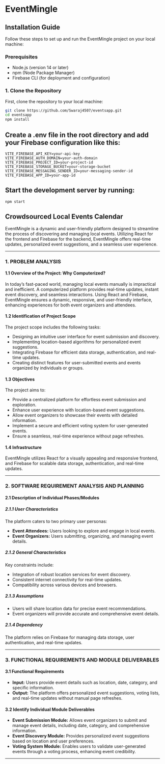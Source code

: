 # EventMingle

## Installation Guide

Follow these steps to set up and run the EventMingle project on your local machine:

### Prerequisites

- Node.js (version 14 or later)
- npm (Node Package Manager)
- Firebase CLI (for deployment and configuration)

### 1. Clone the Repository

First, clone the repository to your local machine:

```bash
git clone https://github.com/Swaraj4507/eventsapp.git
cd eventsapp
npm install

```
## Create a .env file in the root directory and add your Firebase configuration like this:
```
VITE_FIREBASE_API_KEY=your-api-key
VITE_FIREBASE_AUTH_DOMAIN=your-auth-domain
VITE_FIREBASE_PROJECT_ID=your-project-id
VITE_FIREBASE_STORAGE_BUCKET=your-storage-bucket
VITE_FIREBASE_MESSAGING_SENDER_ID=your-messaging-sender-id
VITE_FIREBASE_APP_ID=your-app-id

```

## Start the development server by running:
```
npm start

```
## Crowdsourced Local Events Calendar

EventMingle is a dynamic and user-friendly platform designed to streamline the process of discovering and managing local events. Utilizing React for the frontend and Firebase for the backend, EventMingle offers real-time updates, personalized event suggestions, and a seamless user experience.

---


### 1. PROBLEM ANALYSIS

#### 1.1 Overview of the Project: Why Computerized?

In today’s fast-paced world, managing local events manually is impractical and inefficient. A computerized platform provides real-time updates, instant event discovery, and seamless interactions. Using React and Firebase, EventMingle ensures a dynamic, responsive, and user-friendly interface, enhancing experiences for both event organizers and attendees.

#### 1.2 Identification of Project Scope

The project scope includes the following tasks:
- Designing an intuitive user interface for event submission and discovery.
- Implementing location-based algorithms for personalized event suggestions.
- Integrating Firebase for efficient data storage, authentication, and real-time updates.
- Creating distinct features for user-submitted events and events organized by individuals or groups.

#### 1.3 Objectives

The project aims to:
- Provide a centralized platform for effortless event submission and exploration.
- Enhance user experience with location-based event suggestions.
- Allow event organizers to showcase their events with detailed information.
- Implement a secure and efficient voting system for user-generated events.
- Ensure a seamless, real-time experience without page refreshes.

#### 1.4 Infrastructure

EventMingle utilizes React for a visually appealing and responsive frontend, and Firebase for scalable data storage, authentication, and real-time updates.

---

### 2. SOFTWARE REQUIREMENT ANALYSIS AND PLANNING

#### 2.1 Description of Individual Phases/Modules

##### 2.1.1 User Characteristics

The platform caters to two primary user personas:
- **Event Attendees:** Users looking to explore and engage in local events.
- **Event Organizers:** Users submitting, organizing, and managing event details.

##### 2.1.2 General Characteristics

Key constraints include:
- Integration of robust location services for event discovery.
- Consistent internet connectivity for real-time updates.
- Compatibility across various devices and browsers.

##### 2.1.3 Assumptions

- Users will share location data for precise event recommendations.
- Event organizers will provide accurate and comprehensive event details.

##### 2.1.4 Dependency

The platform relies on Firebase for managing data storage, user authentication, and real-time updates.

---

### 3. FUNCTIONAL REQUIREMENTS AND MODULE DELIVERABLES

#### 3.1 Functional Requirements

- **Input:** Users provide event details such as location, date, category, and specific information.
- **Output:** The platform offers personalized event suggestions, voting lists, and real-time updates without manual page refreshes.

#### 3.2 Identify Individual Module Deliverables

- **Event Submission Module:** Allows event organizers to submit and manage event details, including date, category, and comprehensive information.
- **Event Discovery Module:** Provides personalized event suggestions based on location and user preferences.
- **Voting System Module:** Enables users to validate user-generated events through a voting process, enhancing event credibility.

---

